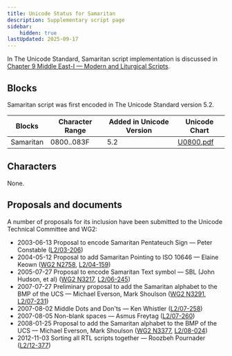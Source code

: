 ```yaml
---
title: Unicode Status for Samaritan
description: Supplementary script page
sidebar:
    hidden: true
lastUpdated: 2025-09-17
---
```


In The Unicode Standard, Samaritan script implementation is discussed in [Chapter 9 Middle East-I — Modern and Liturgical Scripts](https://www.unicode.org/versions/latest/core-spec/chapter-9/#G34422).

## Blocks

Samaritan script was first encoded in The Unicode Standard version 5.2. 

| Blocks  |  Character Range  |  Added in Unicode Version  |  Unicode Chart  |
| ------- | ----------------- | -------------------------- | --------------- |
| Samaritan  |  0800..083F  |  5.2  |  [U0800.pdf](http://www.unicode.org/charts/PDF/U0800.pdf)  |

## Characters

None.

## Proposals and documents

A number of proposals for its inclusion have been submitted to the Unicode Technical Committee and WG2:
- 2003-06-13 Proposal to encode Samaritan Pentateuch Sign — Peter Constable ([L2/03-206](http://www.unicode.org/cgi-bin/GetMatchingDocs.pl?L2/03-206))
- 2004-05-12 Proposal to add Samaritan Pointing to ISO 10646 — Elaine Keown ([WG2 N2758](https://www.unicode.org/wg2/docs/n2758.pdf), [L2/04-159](http://www.unicode.org/cgi-bin/GetMatchingDocs.pl?L2/04-159))
- 2005-07-27 Proposal to encode Samaritan Text symbol — SBL (John Hudson, et al) ([WG2 N3217](https://www.unicode.org/wg2/docs/n3217.pdf), [L2/06-245](http://www.unicode.org/cgi-bin/GetMatchingDocs.pl?L2/06-245))
- 2007-07-27 Preliminary proposal to add the Samaritan alphabet to the BMP of the UCS — Michael Everson, Mark Shoulson ([WG2 N3291](https://www.unicode.org/wg2/docs/n3291.pdf), [L2/07-231](http://www.unicode.org/cgi-bin/GetMatchingDocs.pl?L2/07-231))
- 2007-08-02 Middle Dots and Don'ts — Ken Whistler ([L2/07-258](http://www.unicode.org/cgi-bin/GetMatchingDocs.pl?L2/07-258))
- 2007-08-05 Non-blank spaces — Asmus Freytag ([L2/07-260](http://www.unicode.org/cgi-bin/GetMatchingDocs.pl?L2/07-260))
- 2008-01-25 Proposal to add the Samaritan alphabet to the BMP of the UCS — Michael Everson, Mark Shoulson ([WG2 N3377](https://www.unicode.org/wg2/docs/n3377.pdf), [L2/08-024](http://www.unicode.org/cgi-bin/GetMatchingDocs.pl?L2/08-024))
- 2012-11-03 Sorting all RTL scripts together — Roozbeh Pournader ([L2/12-377](http://www.unicode.org/cgi-bin/GetMatchingDocs.pl?L2/12-377))
